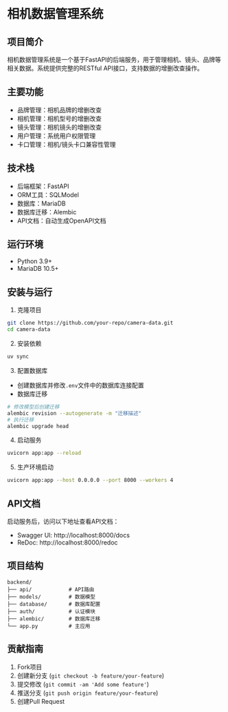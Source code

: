 # 相机数据管理系统

## 项目简介
相机数据管理系统是一个基于FastAPI的后端服务，用于管理相机、镜头、品牌等相关数据。系统提供完整的RESTful API接口，支持数据的增删改查操作。

## 主要功能
- 品牌管理：相机品牌的增删改查
- 相机管理：相机型号的增删改查
- 镜头管理：相机镜头的增删改查
- 用户管理：系统用户权限管理
- 卡口管理：相机/镜头卡口兼容性管理

## 技术栈
- 后端框架：FastAPI
- ORM工具：SQLModel
- 数据库：MariaDB
- 数据库迁移：Alembic
- API文档：自动生成OpenAPI文档

## 运行环境
- Python 3.9+
- MariaDB 10.5+

## 安装与运行
1. 克隆项目
```bash
git clone https://github.com/your-repo/camera-data.git
cd camera-data
```

2. 安装依赖
```bash
uv sync
```

3. 配置数据库
- 创建数据库并修改`.env`文件中的数据库连接配置
- 数据库迁移
```bash
# 修改模型后创建迁移
alembic revision --autogenerate -m "迁移描述"
# 执行迁移
alembic upgrade head
```

4. 启动服务
```bash
uvicorn app:app --reload
```

5. 生产环境启动
```bash
uvicorn app:app --host 0.0.0.0 --port 8000 --workers 4
```

## API文档
启动服务后，访问以下地址查看API文档：
- Swagger UI: http://localhost:8000/docs
- ReDoc: http://localhost:8000/redoc

## 项目结构
```
backend/
├── api/            # API路由
├── models/         # 数据模型
├── database/       # 数据库配置
├── auth/           # 认证模块
├── alembic/        # 数据库迁移
└── app.py          # 主应用
```

## 贡献指南
1. Fork项目
2. 创建新分支 (`git checkout -b feature/your-feature`)
3. 提交修改 (`git commit -am 'Add some feature'`)
4. 推送分支 (`git push origin feature/your-feature`)
5. 创建Pull Request